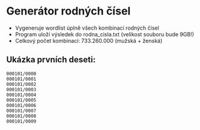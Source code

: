 # Generátor rodných čísel

- Vygeneruje wordlist úplně všech kombinací rodných čísel
- Program uloží výsledek do rodna_cisla.txt (velikost souboru bude 9GB!)
- Celkový počet kombinací: 733.260.000 (mužská + ženská)

## Ukázka prvních deseti:
```
000101/0000
000101/0001
000101/0002
000101/0003
000101/0004
000101/0005
000101/0006
000101/0007
000101/0008
000101/0009
```
